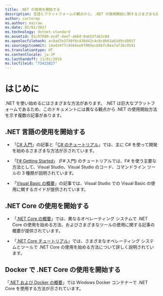 ```yaml
---
title: .NET の使用を開始する
description: 言語とプラットフォームの観点から、.NET の使用開始に関するさまざまな記事の一覧を示します。
author: cartermp
ms.author: mairaw
ms.date: 05/01/2017
ms.technology: dotnet-standard
ms.assetid: 81c07080-acdf-4aef-a66d-0ab52fab2c04
ms.openlocfilehash: ac9ad7e3730f8c430d42c4c8c8b63ab3d9cd091f
ms.sourcegitcommit: 14ad34f7c4564ee0f009acb8bfc0ea7af3bc9541
ms.translationtype: HT
ms.contentlocale: ja-JP
ms.lasthandoff: 11/01/2019
ms.locfileid: "73423827"
---
```

# <a name="get-started"></a>はじめに

.NET を使い始めるにはさまざまな方法があります。 .NET は巨大なプラットフォームであるため、このドキュメントには異なる観点から .NET の使用開始方法を示す複数の記事があります。

## <a name="get-started-using-net-languages"></a>.NET 言語の使用を開始する

* 「[C# 入門](../csharp/getting-started/index.md)」の記事と「[C# のチュートリアル](../csharp/tutorials/index.md)」では、主に C# を使って開発を始めるさまざまな方法が示されています。

* 「[F# Getting Started](../fsharp/get-started/index.md)」 (F# 入門) のチュートリアルでは、F# を使う主要な方法として、Visual Studio、Visual Studio のコード、コマンドライン ツールの 3 種類が説明されています。

* 「[Visual Basic の概要](../visual-basic/getting-started/index.md)」の記事では、Visual Studio での Visual Basic の使用に関するガイドが提供されています。

## <a name="get-started-using-net-core"></a>.NET Core の使用を開始する

* 「[.NET Core の概要](../core/get-started.md)」では、異なるオペレーティング システムで .NET Core の使用を始める方法、およびさまざまなツールの使用に関する記事の概要が提供されています。

* 「[.NET Core チュートリアル](../core/tutorials/index.md)」では、さまざまなオペレーティング システムとツールで .NET Core の使用を始める方法について詳しく説明されています。

## <a name="get-started-using-net-core-on-docker"></a>Docker で .NET Core の使用を開始する

「[.NET および Docker の概要](../core/docker/introduction.md)」では Windows Docker コンテナーで .NET Core を使用する方法が示されています。
